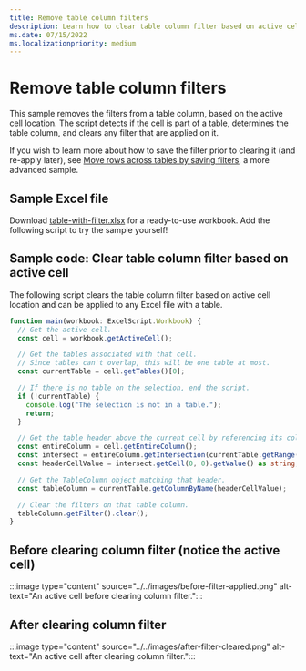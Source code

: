 ```yaml
---
title: Remove table column filters
description: Learn how to clear table column filter based on active cell location.
ms.date: 07/15/2022
ms.localizationpriority: medium
---
```


# Remove table column filters

This sample removes the filters from a table column, based on the active cell location. The script detects if the cell is part of a table, determines the table column, and clears any filter that are applied on it.

If you wish to learn more about how to save the filter prior to clearing it (and re-apply later), see [Move rows across tables by saving filters](move-rows-across-tables.md), a more advanced sample.

## Sample Excel file

Download <a href="table-with-filter.xlsx">table-with-filter.xlsx</a> for a ready-to-use workbook. Add the following script to try the sample yourself!

## Sample code: Clear table column filter based on active cell

The following script clears the table column filter based on active cell location and can be applied to any Excel file with a table.

```TypeScript
function main(workbook: ExcelScript.Workbook) {
  // Get the active cell.
  const cell = workbook.getActiveCell();

  // Get the tables associated with that cell.
  // Since tables can't overlap, this will be one table at most.
  const currentTable = cell.getTables()[0];

  // If there is no table on the selection, end the script.
  if (!currentTable) {
    console.log("The selection is not in a table.");
    return;
  }

  // Get the table header above the current cell by referencing its column.
  const entireColumn = cell.getEntireColumn();
  const intersect = entireColumn.getIntersection(currentTable.getRange());
  const headerCellValue = intersect.getCell(0, 0).getValue() as string;

  // Get the TableColumn object matching that header.
  const tableColumn = currentTable.getColumnByName(headerCellValue);

  // Clear the filters on that table column.
  tableColumn.getFilter().clear();
}
```

## Before clearing column filter (notice the active cell)

:::image type="content" source="../../images/before-filter-applied.png" alt-text="An active cell before clearing column filter.":::

## After clearing column filter

:::image type="content" source="../../images/after-filter-cleared.png" alt-text="An active cell after clearing column filter.":::
